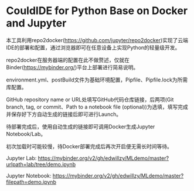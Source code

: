 # CouldIDE for Python Base on Docker and Jupyter

本工具利用repo2docker(https://github.com/jupyter/repo2docker)实现了云端IDE的部署和配置，通过浏览器即可在任意设备上实现Python的轻量级开发。

repo2docker在服务器端的配置在此不做赘述，仅就在Binder(https://mybinder.org/)平台上部署进行简易说明。

environment.yml、postBuild文件为基础环境配置，Pipfile、Pipfile.lock为所需库配置。

GitHub repository name or URL处填写GitHub代码仓库链接，后两项(Git branch, tag, or commit、Path to a notebook file (optional))为选填，填写完成并保存好下方自动生成的链接后即可进行Launch。

待部署完成后，使用自动生成的链接即可调用Docker生成Jupyter Notebook/Lab。

初次加载时可能较慢，待Docker部署完成后再次开启便无需长时间等待。

Jupyter Lab:
https://mybinder.org/v2/gh/edwillzy/MLdemo/master?urlpath=lab/tree/demo.ipynb

Jupyter Notebook:
https://mybinder.org/v2/gh/edwillzy/MLdemo/master?filepath=demo.ipynb
